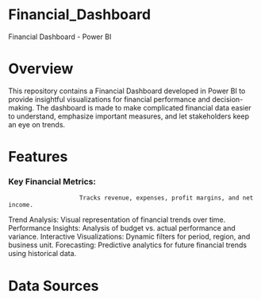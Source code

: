 # Financial_Dashboard
  Financial Dashboard - Power BI
  
# Overview

This repository contains a Financial Dashboard developed in Power BI to provide insightful visualizations for financial performance and decision-making. The dashboard is made to make complicated financial data easier to understand, emphasize important measures, and let stakeholders keep an eye on trends.

# Features
 ### Key Financial Metrics:
                        Tracks revenue, expenses, profit margins, and net income.
 Trend Analysis: 
                Visual representation of financial trends over time.
 Performance Insights: 
                      Analysis of budget vs. actual performance and variance.
 Interactive Visualizations: 
                            Dynamic filters for period, region, and business unit.
 Forecasting: 
              Predictive analytics for future financial trends using historical data.

# Data Sources
